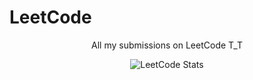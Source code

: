 # LeetCode

<p align="center">All my submissions on LeetCode T_T</p>


<p align="center">
  <img src="https://leetcard.jacoblin.cool/win_leets?theme=dark&font=Changa&ext=heatmap" alt="LeetCode Stats">
</p>
